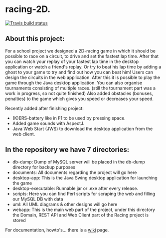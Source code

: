 # racing-2D. 

[![Travis build status](https://travis-ci.org/t0tec/racing-2D.svg?branch=master)](https://travis-ci.org/t0tec/racing-2D)

## About this project:

For a school project we designed a 2D-racing game in which it should be possible to race on a circuit, to drive and set the fastest lap time.
After that you can watch your replay of your fastest lap time in the desktop application or watch a friend's replay. 
Or try to beat his lap time by adding a ghost to your game to try and find out how you can beat him!
Users can design the circuits in the web application. After this it is possible to play the game through the Java desktop application.
You can also organise tournaments consisting of multiple races. (still the tournament part was a work in progress, so not quite finished)
Also added obstacles (bonuses, penalties) to the game which gives you speed or decreases your speed.

Recently added after finishing project:
* (K)ERS-battery like in F1 to be used by pressing space.
* Added game sounds with AspectJ.
* Java Web Start (JWS) to download the desktop application from the web client.

## In the repository we have 7 directories:

* db-dump: Dump of MySQL server will be placed in the db-dump directory for backup purposes
* documents: All documents regarding the project will go here
* desktop-app: This is the Java Swing desktop application for launching the game
* desktop-executable: Runnable jar or .exe after every release.
* scripts: Here you can find Perl scripts for scraping the web and filling our MySQL DB with data
* uml: All UML diagrams & other designs will go here
* webapp: This is the main web part of the project, under this directory the Domain, REST API and Web Client part of the Racing project is stored

For documentation, howto's... there is a [wiki](https://github.com/t0tec/racing-2D/wiki) page.
